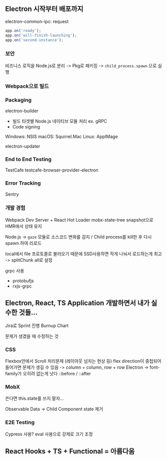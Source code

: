 ## Electron 시작부터 배포까지

electron-common-ipc: request

```javascript
app.on('ready');
app.on('will-finish-launching');
app.on('second-instance');
```

### 보안

비즈니스 로직을 Node.js로 분리 -> Pkg로 패키징
-> `child_process.spawn` 으로 실행

### Webpack으로 빌드

### Packaging

electron-builder

- 빌드 타겟별 Node.js 네이티브 모듈 처리 ex. gRPC
- Code signing

Windows: NSIS
macOS: Squirrel.Mac
Linux: AppIMage

electron-updater

### End to End Testing

TestCafe
testcafe-browser-provider-electron

### Error Tracking

Sentry

### 개발 경험

Webpack Dev Server + React Hot Loader
mobx-state-tree snapshot으로 HMR에서 상태 유지

Node.js -> `gaze` 모듈로 소스코드 변화를 감지 / Child process를 kill한 후 다시 spawn 하여 리로드

local에서 file 프로토콜로 불러오기 때문에 SSD사용하면 작게 나눠서 로드하는게 최고
-> splitChunk all로 설정

grpc 사용

- protobufjs
- rxjs-grpc

## Electron, React, TS Application 개발하면서 내가 실수한 것들...

Jira로 Sprint 진행
Burnup Chart

문제가 생겼을 때 수정하는 것

### CSS

Flexbox안에서 Scroll 처리문제 (레이아웃 넘치는 현상 등)
flex direction이 중첩되어 들어가면 문제가 생길 수 있음 -> column + column, row + row
Electron -> font-family가 오히려 없는게 낫다
::before / ::after

### MobX

쓴다면 this.state를 쓰지 말자...

Observable Data -> Child Component state 제거

### E2E Testing

Cypress 사용?
eval 사용으로 강제로 크기 조정

## React Hooks + TS + Functional = 아름다움
